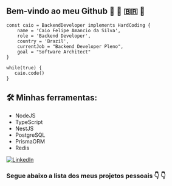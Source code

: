 ## Bem-vindo ao meu Github :wave: :wave:  🇧🇷 🚀

```
const caio = BackendDeveloper implements HardCoding {
    name = 'Caio Felipe Amancio da Silva',
    role = 'Backend Developer',
    country = 'Brazil',
    currentJob = "Backend Developer Pleno",
    goal = "Software Architect"
}

while(true) {
   caio.code()
}
```

## 🛠️ Minhas ferramentas:
* NodeJS
* TypeScript
* NestJS
* PostgreSQL
* PrismaORM
* Redis

[![LinkedIn](https://img.shields.io/badge/LinkedIn-0077B5?style=for-the-badge&logo=linkedin&logoColor=white)](https://www.linkedin.com/in/devcaiofelipe/)

### Segue abaixo a lista dos meus projetos pessoais :point_down: :point_down:
